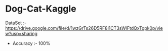# Dog-Cat-Kaggle

DataSet :- https://drive.google.com/file/d/1wzGrTs26D5RF8l1CT3sWlFtdQxTopk0p/view?usp=sharing

- Accuracy :- 100%

